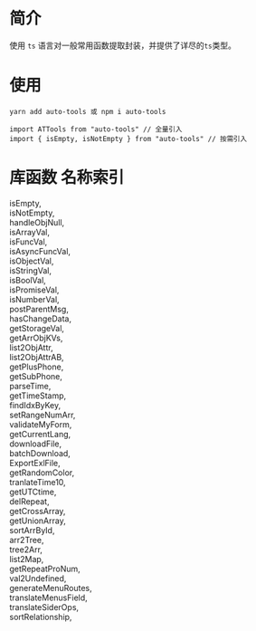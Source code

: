 

# 简介
使用 `ts` 语言对一般常用函数提取封装，并提供了详尽的`ts`类型。

# 使用
```
yarn add auto-tools 或 npm i auto-tools 

import ATTools from "auto-tools" // 全量引入
import { isEmpty, isNotEmpty } from "auto-tools" // 按需引入
```
# 库函数 名称索引
isEmpty, <br />
isNotEmpty,<br />
handleObjNull,<br />
isArrayVal,<br />
isFuncVal,<br />
isAsyncFuncVal,<br />
isObjectVal,<br />
isStringVal,<br />
isBoolVal,<br />
isPromiseVal,<br />
isNumberVal,<br />
postParentMsg,<br />
hasChangeData,<br />
getStorageVal,<br />
getArrObjKVs,<br />
list2ObjAttr,<br />
list2ObjAttrAB,<br />
getPlusPhone,<br />
getSubPhone,<br />
parseTime,<br />
getTimeStamp,<br />
findIdxByKey,<br />
setRangeNumArr,<br />
validateMyForm,<br />
getCurrentLang,<br />
downloadFile,<br />
batchDownload,<br />
ExportExlFile,<br />
getRandomColor,<br />
tranlateTime10,<br />
getUTCtime,<br />
delRepeat,<br />
getCrossArray,<br />
getUnionArray,<br />
sortArrById,<br />
arr2Tree,<br />
tree2Arr,<br />
list2Map,<br />
getRepeatProNum,<br />
val2Undefined,<br />
generateMenuRoutes,<br />
translateMenusField,<br />
translateSiderOps,<br />
sortRelationship,<br />